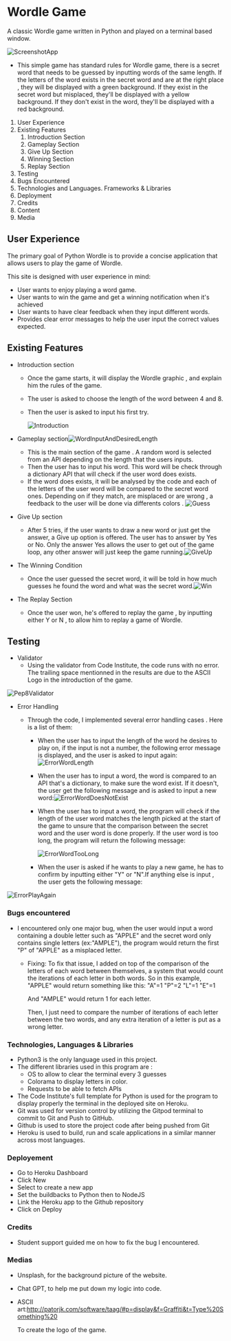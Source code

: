 # Wordle Game

A classic Wordle game written in Python and played on a terminal based window.

![ScreenshotApp](C:\Users\Tanguy\Desktop\CodeInstituteCourses\PP3\ScreenshotApp.png)

- This simple game has standard rules for Wordle game, there is a secret word that needs to be guessed by inputting words of the same length. If the letters of the word exists in the secret word and are at the right place , they will be displayed with a green background. If they exist in the secret word but misplaced, they'll be displayed  with a yellow background. If they don't exist in the word, they'll be displayed with a red background. 

1. User Experience
2. Existing Features
   1. Introduction Section
   2. Gameplay Section
   3. Give Up Section
   4. Winning Section
   5. Replay Section
3. Testing
4. Bugs Encountered
5. Technologies and Languages. Frameworks & Libraries
6. Deployment
7. Credits
8. Content
9. Media

## User Experience

The primary goal of Python Wordle is to provide a concise application that allows users to play the game of Wordle. 

This site is designed with user experience in mind:

- User wants to enjoy playing a word game.
- User wants to win the game and get a winning notification when it's achieved
- User wants to have clear feedback when they input different words.
- Provides clear error messages to help the user input the correct values expected.

## Existing Features

- Introduction section

  - Once the game starts, it will display the Wordle graphic , and explain him the rules of the game. 

  - The user is asked to choose the length of the word between 4 and 8.

  - Then the user is asked to input his first try.

     ![Introduction](C:\Users\Tanguy\Desktop\CodeInstituteCourses\PP3\Introduction.png)

- Gameplay section![WordInputAndDesiredLength](C:\Users\Tanguy\Desktop\CodeInstituteCourses\PP3\WordInputAndDesiredLength.png)

  - This is the main section of the game . 
    A random word is selected from an API depending on the length that the users inputs. 
  - Then the user has to input his word. This word will be check through a dictionary API that will check if the user word does exists.
  - If the word does exists, it will be analysed by the code and each of the letters of the user word will be compared to the secret word ones. Depending on if they match, are misplaced or are wrong , a feedback to the user will be done via differents colors . ![Guess](C:\Users\Tanguy\Desktop\CodeInstituteCourses\PP3\Guess.png)

- Give Up section

  - After 5 tries, if the user wants to draw a new word or just get the answer, a Give up option is offered. The user has to answer by Yes or No. Only the answer Yes allows the user to get out of the game loop, any other answer will just keep the game running.![GiveUp](C:\Users\Tanguy\Desktop\CodeInstituteCourses\PP3\GiveUp.png)

- The Winning Condition
  - Once the user guessed the secret word, it will be told in how much guesses he found the word and what was the secret word.![Win](C:\Users\Tanguy\Desktop\CodeInstituteCourses\PP3\Win.png)
- The Replay Section
  - Once the user won, he's offered to replay the game , by inputting either Y or N , to allow him to replay a game of Wordle.

## Testing

- Validator
  - Using the validator from Code Institute, the code runs with no error. 
    The trailing space mentionned in the results are due to the ASCII Logo in the introduction of the game. 

![Pep8Validator](C:\Users\Tanguy\Desktop\CodeInstituteCourses\PP3\Pep8Validator.png)

- Error Handling
  - Through the code, I implemented several error handling cases . Here is a list of them:
  
    - When the user has to input the length of the word he desires to play on, if the input is not a number, the following error message is displayed, and the user is asked to input again:![ErrorWordLength](C:\Users\Tanguy\Desktop\CodeInstituteCourses\PP3\ErrorWordLength.png)
  
    - When the user has to input a word, the word is compared to an API that's a dictionary, to make sure the word exist. If it doesn't, the user get the following message and is asked to input a new word:![ErrorWordDoesNotExist](C:\Users\Tanguy\Desktop\CodeInstituteCourses\PP3\ErrorWordDoesNotExist.png)
  
    - When the user has to input a word, the program will check if the length of the user word matches the length picked at the start of the game to unsure that the comparison between the secret word and the user word is done properly. If the user word is too long, the program will return the following message:
  
      ![ErrorWordTooLong](C:\Users\Tanguy\Desktop\CodeInstituteCourses\PP3\ErrorWordTooLong.png)
  
    - When the user is asked if he wants to play a new game, he has to confirm by inputting either "Y" or "N".If anything else is input , the user gets the following message:

![ErrorPlayAgain](C:\Users\Tanguy\Desktop\CodeInstituteCourses\PP3\ErrorPlayAgain.png)

### Bugs encountered

- I encountered only one major bug, when the user would input a word containing a double letter such as "APPLE" and the secret word only contains single letters (ex:"AMPLE"), the program would return the first "P" of "APPLE" as a misplaced letter. 

  - Fixing: 
    To fix that issue, I added on top of the comparison of the letters of each word between themselves, a system that would count the iterations of each letter in both words. 
    So in this example, "APPLE" would return something like this:
    "A"=1 "P"=2 "L"=1 "E"=1

    And "AMPLE" would return 1 for each letter.

    Then, I just need to compare the number of iterations of each letter between the two words, and any extra iteration of a letter is put as a wrong letter.

### Technologies, Languages & Libraries

- Python3 is the only language used in this project.
- The different libraries used in this program are :
  - OS to allow to clear the terminal every 3 guesses
  - Colorama to display letters in color.
  - Requests to be able to fetch APIs
- The Code Institute's full template for Python is used for the program to display properly the terminal in the deployed site on Heroku.
- Git was used for version control by utilizing the Gitpod terminal to commit to Git and Push to GitHub.
- Github is used to store the project code after being pushed from Git
- Heroku is used to build, run and scale applications in a similar manner across most languages.

### Deployement

- Go to Heroku Dashboard
- Click New
- Select to create a new app
- Set the buildbacks to Python then to NodeJS
- Link the Heroku app to the Github repository
- Click on Deploy

### Credits

- Student support guided me on how to fix the bug I encountered.

### Medias

- Unsplash, for the background picture of the website.

- Chat GPT, to help me put down my logic into code.

- ASCII art:http://patorjk.com/software/taag/#p=display&f=Graffiti&t=Type%20Something%20

  To create the logo of the game.

​	



